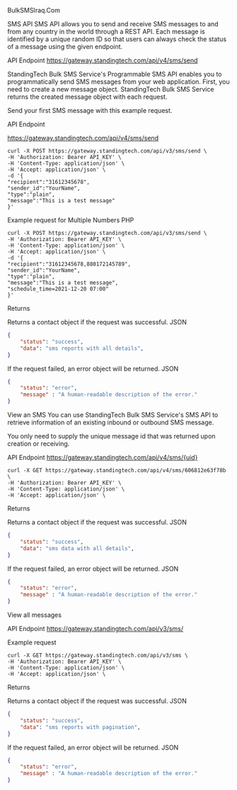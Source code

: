 BulkSMSIraq.Com

SMS API
SMS API allows you to send and receive SMS messages to and from any country in the world through a REST API. Each message is identified by a unique random ID so that users can always check the status of a message using the given endpoint.

API Endpoint
https://gateway.standingtech.com/api/v4/sms/send

StandingTech Bulk SMS Service's Programmable SMS API enables you to programmatically send SMS messages from your web application. First, you need to create a new message object. StandingTech Bulk SMS Service returns the created message object with each request.

Send your first SMS message with this example request.

API Endpoint

https://gateway.standingtech.com/api/v4/sms/send


```curl
curl -X POST https://gateway.standingtech.com/api/v3/sms/send \
-H 'Authorization: Bearer API_KEY' \
-H 'Content-Type: application/json' \
-H 'Accept: application/json' \
-d '{
"recipient":"31612345678",
"sender_id":"YourName",
"type":"plain",
"message":"This is a test message"
}'
```

Example request for Multiple Numbers
PHP

```curl
curl -X POST https://gateway.standingtech.com/api/v3/sms/send \
-H 'Authorization: Bearer API_KEY' \
-H 'Content-Type: application/json' \
-H 'Accept: application/json' \
-d '{
"recipient":"31612345678,880172145789",
"sender_id":"YourName",
"type":"plain",
"message":"This is a test message",
"schedule_time=2021-12-20 07:00"
}'
```
Returns

Returns a contact object if the request was successful.
JSON

```json
{
    "status": "success",
    "data": "sms reports with all details",
}
```
If the request failed, an error object will be returned.
JSON

```json
{
    "status": "error",
    "message" : "A human-readable description of the error."
}
```
View an SMS
You can use StandingTech Bulk SMS Service's SMS API to retrieve information of an existing inbound or outbound SMS message.

You only need to supply the unique message id that was returned upon creation or receiving.

API Endpoint
https://gateway.standingtech.com/api/v4/sms/{uid}


```curl
curl -X GET https://gateway.standingtech.com/api/v4/sms/606812e63f78b \
-H 'Authorization: Bearer API_KEY' \
-H 'Content-Type: application/json' \
-H 'Accept: application/json' \
```
Returns

Returns a contact object if the request was successful.
JSON

```json
{
    "status": "success",
    "data": "sms data with all details",
}
```
If the request failed, an error object will be returned.
JSON

```json
{
    "status": "error",
    "message" : "A human-readable description of the error."
}
```
View all messages

API Endpoint
https://gateway.standingtech.com/api/v3/sms/

Example request

```curl
curl -X GET https://gateway.standingtech.com/api/v3/sms \
-H 'Authorization: Bearer API_KEY' \
-H 'Content-Type: application/json' \
-H 'Accept: application/json' \
```
Returns

Returns a contact object if the request was successful.
JSON

```json
{
    "status": "success",
    "data": "sms reports with pagination",
}
```
If the request failed, an error object will be returned.
JSON

```json
{
    "status": "error",
    "message" : "A human-readable description of the error."
}
```
